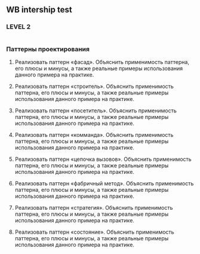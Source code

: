 ## WB intership test
### LEVEL 2
#
### Паттерны проектирования

1. Реализовать паттерн «фасад». Объяснить применимость паттерна, его плюсы и минусы, а также реальные примеры использования данного примера на практике.

2. Реализовать паттерн «строитель». Объяснить применимость паттерна, его плюсы и минусы, а также реальные примеры использования данного примера на практике.

3. Реализовать паттерн «посетитель». Объяснить применимость паттерна, его плюсы и минусы, а также реальные примеры использования данного примера на практике.

4. Реализовать паттерн «комманда». Объяснить применимость паттерна, его плюсы и минусы, а также реальные примеры использования данного примера на практике.

5. Реализовать паттерн «цепочка вызовов». Объяснить применимость паттерна, его плюсы и минусы, а также реальные примеры использования данного примера на практике.

6. Реализовать паттерн «фабричный метод». Объяснить применимость паттерна, его плюсы и минусы, а также реальные примеры использования данного примера на практике.

7. Реализовать паттерн «стратегия». Объяснить применимость паттерна, его плюсы и минусы, а также реальные примеры использования данного примера на практике.

8. Реализовать паттерн «состояние». Объяснить применимость паттерна, его плюсы и минусы, а также реальные примеры использования данного примера на практике.

